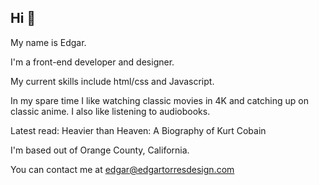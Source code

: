## Hi 👋

My name is Edgar.

I'm a front-end developer and designer.

My current skills include html/css and Javascript.

In my spare time I like watching classic movies in 4K and catching up on classic anime. I also like listening to audiobooks.

Latest read: Heavier than Heaven: A Biography of Kurt Cobain


I'm based out of Orange County, California.

You can contact me at edgar@edgartorresdesign.com

<!--
**eddytowers/eddytowers** is a ✨ _special_ ✨ repository because its `README.md` (this file) appears on your GitHub profile.

Here are some ideas to get you started:

- 🔭 I’m currently working on ...
- 🌱 I’m currently learning ...
- 👯 I’m looking to collaborate on ...
- 🤔 I’m looking for help with ...
- 💬 Ask me about ...
- 📫 How to reach me: ...
- 😄 Pronouns: ...
- ⚡ Fun fact: ...
-->
